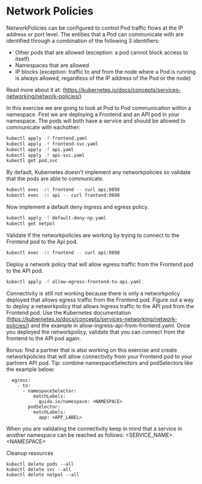 # Network Policies

NetworkPolicies can be configured to control Pod traffic flows at the IP address or port level. The entities that a Pod can communicate with are identified through a combination of the following 3 identifiers:

- Other pods that are allowed (exception: a pod cannot block access to itself)
- Namespaces that are allowed
- IP blocks (exception: traffic to and from the node where a Pod is running is always allowed, regardless of the IP address of the Pod or the node)

Read more about it at: (https://kubernetes.io/docs/concepts/services-networking/network-policies/)

In this exercise we are going to look at Pod to Pod communication within a namespace. First we are deploying a Frontend and an API pod in your namespace. The pods will both have a service and should be allowed to communicate with eachother:

```bash
kubectl apply -f frontend.yaml
kubectl apply -f frontend-svc.yaml
kubectl apply -f api.yaml
kubectl apply -f api-svc.yaml
kubectl get pod,svc
```

By default, Kubernetes doesn't implement any networkpolicies so validate that the pods are able to communicate.

```bash
kubectl exec -it frontend -- curl api:9898
kubectl exec -it api -- curl frontend:9898
```

Now implement a default deny ingress and egress policy.

```bash
kubectl apply -f default-deny-np.yaml
kubectl get netpol
```

Validate if the networkpolicies are working by trying to connect to the Frontend pod to the Api pod.

```bash
kubectl exec -it frontend -- curl api:9898
```

Deploy a network policy that will allow egress traffic from the Frontend pod to the API pod.
```bash
kubectl apply -f allow-egress-frontend-to-api.yaml
```

Connectivity is still not working because there is only a networkpolicy deployed that allows egress traffic from the Frontend pod. Figure out a way to deploy a networkpolicy that allows Ingress traffic to the API pod from the Frontend pod. Use the Kubernetes documentation (https://kubernetes.io/docs/concepts/services-networking/network-policies/) and the example in allow-ingress-api-from-frontend.yaml. Once you deployed the networkpolicy, validate that you can connect from the frontend to the API pod again.

Bonus: find a partner that is also working on this exercise and create networkpolicies that will allow connectivity from your Frontend pod to your partners API pod. Tip: combine namespaceSelectors and podSelectors like the example below:

```
  egress:
    - to:
      - namespaceSelector:
          matchLabels:
            guida.io/namespace: <NAMESPACE>
        podSelector:
          matchLabels:
            app: <APP_LABEL>
```

When you are validating the connectivity keep in mind that a service in another namespace can be reached as follows: \<SERVICE_NAME\>.\<NAMESPACE\>

Cleanup resources
```
kubectl delete pods --all
kubectl delete svc --all
kubectl delete netpol --all
```
